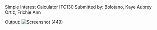 Simple Interest Calculator
ITC130
Submitted by:
    Bolotano, Kaye Aubrey
    Ortiz, Frichie Ann

Output:
![Screenshot (449)](https://github.com/bkayeaubrey/Ortiz--Bolotano-ITC130-Midterm-Exam-Simple-Interest-Calculator/assets/125627955/b5ee6082-2b85-45e4-99fc-88b521b9c1a4)
